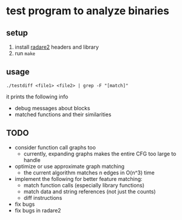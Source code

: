 # test program to analyze binaries

## setup

1. install [radare2](https://github.com/radareorg/radare2) headers and library
2. run `make`

## usage

```
./testdiff <file1> <file2> | grep -F "[match]"
```

it prints the following info
- debug messages about blocks
- matched functions and their similarities

## TODO

- consider function call graphs too
    - currently, expanding graphs makes the entire CFG too large to handle
- optimize or use approximate graph matching
    - the current algorithm matches n edges in O(n^3) time
- implement the following for better feature matching:
    - match function calls (especially library functions)
    - match data and string references (not just the counts)
    - diff instructions
- fix bugs
- fix bugs in radare2

